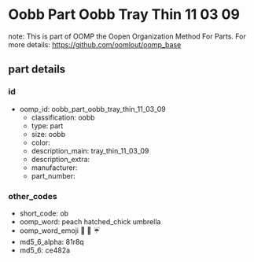# Oobb Part Oobb Tray Thin 11 03 09  

note: This is part of OOMP the Oopen Organization Method For Parts. For more details: https://github.com/oomlout/oomp_base

##  part details





### id
* oomp_id: oobb_part_oobb_tray_thin_11_03_09
  * classification: oobb
  * type: part
  * size: oobb
  * color: 
  * description_main: tray_thin_11_03_09
  * description_extra: 
  * manufacturer: 
  * part_number: 

### other_codes
* short_code: ob
* oomp_word: peach hatched_chick umbrella
* oomp_word_emoji :peach: :hatched_chick: :umbrella:
* md5_6_alpha: 81r8q
* md5_6: ce482a